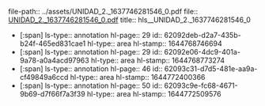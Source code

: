 file-path:: ../assets/UNIDAD_2._1637746281546_0.pdf
file:: [UNIDAD_2._1637746281546_0.pdf](../assets/UNIDAD_2._1637746281546_0.pdf)
title:: hls__UNIDAD_2._1637746281546_0

- [:span]
  ls-type:: annotation
  hl-page:: 29
  id:: 62092deb-d2a7-435b-b24f-465ed831cae1
  hl-type:: area
  hl-stamp:: 1644768746694
- [:span]
  ls-type:: annotation
  hl-page:: 29
  id:: 62092e06-4dc9-401a-9a78-a0a4acd97963
  hl-type:: area
  hl-stamp:: 1644768773274
- [:span]
  ls-type:: annotation
  hl-page:: 46
  id:: 62093c31-d7d5-481e-aa9a-cf49849a6ccd
  hl-type:: area
  hl-stamp:: 1644772400366
- [:span]
  ls-type:: annotation
  hl-page:: 50
  id:: 62093c9e-fc68-4671-9b69-d7f66f7a3f39
  hl-type:: area
  hl-stamp:: 1644772509576